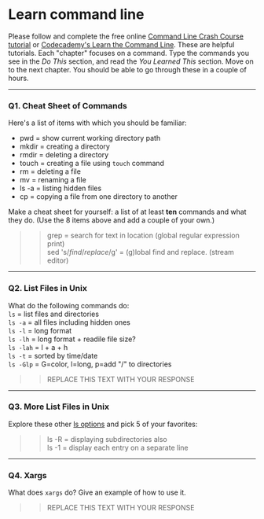 # Learn command line

Please follow and complete the free online [Command Line Crash Course
tutorial](https://web.archive.org/web/20160708171659/http://cli.learncodethehardway.org/book/) or [Codecademy's Learn the Command Line](https://www.codecademy.com/learn/learn-the-command-line). These are helpful tutorials. Each "chapter" focuses on a command. Type the commands you see in the _Do This_ section, and read the _You Learned This_ section. Move on to the next chapter. You should be able to go through these in a couple of hours.

---

### Q1.  Cheat Sheet of Commands  

Here's a list of items with which you should be familiar:  
* pwd = show current working directory path  
* mkdir = creating a directory  
* rmdir = deleting a directory  
* touch = creating a file using `touch` command  
* rm = deleting a file  
* mv = renaming a file  
* ls -a = listing hidden files  
* cp <dir1> <dir2> = copying a file from one directory to another  

Make a cheat sheet for yourself: a list of at least **ten** commands and what they do.  (Use the 8 items above and add a couple of your own.)  

> > grep <text> <location> = search for text in location (global regular expression print)  
> > sed 's/_find_/_replace_/g' = (g)lobal find and replace. (stream editor)

---

### Q2.  List Files in Unix   

What do the following commands do:  
`ls` = list files and directories  
`ls -a`  = all files including hidden ones  
`ls -l`  = long format  
`ls -lh`  = long format + readile file size?  
`ls -lah`  = l + a + h  
`ls -t`  = sorted by time/date  
`ls -Glp`  = G=color, l=long, p=add "/" to directories  

> > REPLACE THIS TEXT WITH YOUR RESPONSE

---

### Q3.  More List Files in Unix  

Explore these other [ls options](http://www.techonthenet.com/unix/basic/ls.php) and pick 5 of your favorites:

> > ls -R = displaying subdirectories also  
> > ls -1 = display each entry on a separate line

---

### Q4.  Xargs   

What does `xargs` do? Give an example of how to use it.

> > REPLACE THIS TEXT WITH YOUR RESPONSE

 

